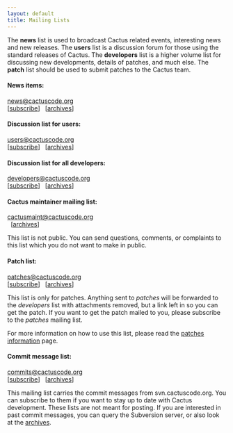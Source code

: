 ```yaml
---
layout: default
title: Mailing Lists
---
```

The **news** list is used to broadcast Cactus related events,
interesting news and new releases. The **users** list is a discussion
forum for those using the standard releases of Cactus. The
**developers** list is a higher volume list for discussing new
developments, details of patches, and much else. The **patch** list
should be used to submit patches to the Cactus team.

#### News items:

<news@cactuscode.org>  
\[[subscribe](http://www.cactuscode.org/mailman/listinfo/news)\]  
\[[archives](http://www.cactuscode.org/pipermail/news)\]

  

#### Discussion list for users:

<users@cactuscode.org>  
\[[subscribe](http://cactuscode.org/mailman/listinfo/users)\]  
\[[archives](http://cactuscode.org/pipermail/users)\]

  

#### Discussion list for all developers:

<developers@cactuscode.org>  
\[[subscribe](http://cactuscode.org/mailman/listinfo/developers)\]  
\[[archives](http://cactuscode.org/pipermail/developers)\]

  

#### Cactus maintainer mailing list:

<cactusmaint@cactuscode.org>  
  \[[archives](http://cactuscode.org/mailman/private/cactusmaint)\]

This list is not public. You can send questions, comments, or complaints
to this list which you do not want to make in public.

  

#### Patch list:

<patches@cactuscode.org>  
\[[subscribe](http://cactuscode.org/mailman/listinfo/patches)\]  
\[[archives](http://cactuscode.org/pipermail/patches)\]

This list is only for patches. Anything sent to *patches* will be
forwarded to the *developers* list with attachments removed, but a link
left in so you can get the patch. If you want to get the patch mailed to
you, please subscribe to the *patches* mailing list.

For more information on how to use this list, please read the [patches
information](patches.html) page.

  

#### Commit message list:

<commits@cactuscode.org>  
\[[subscribe](http://cactuscode.org/mailman/listinfo/commits)\]  
\[[archives](http://cactuscode.org/pipermail/commits)\]

This mailing list carries the commit messages from svn.cactuscode.org.
You can subscribe to them if you want to stay up to date with Cactus
development. These lists are not meant for posting. If you are
interested in past commit messages, you can query the Subversion server,
or also look at the [archives](http://cactuscode.org/pipermail/commits).
